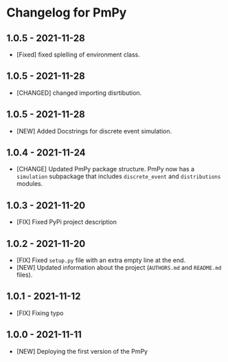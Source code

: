 Changelog for PmPy
===================
1.0.5 - 2021-11-28
------------------

- [Fixed] fixed splelling of environment class.


1.0.5 - 2021-11-28
------------------

- [CHANGED] changed importing disrtibution.

1.0.5 - 2021-11-28
------------------

- [NEW] Added Docstrings for discrete event simulation.


1.0.4 - 2021-11-24
------------------

- [CHANGE] Updated PmPy package structure. PmPy now has a `simulation` subpackage that includes `discrete_event` and `distributions` modules.

1.0.3 - 2021-11-20
------------------

- [FIX] Fixed PyPi project description

1.0.2 - 2021-11-20
------------------

- [FIX] Fixed `setup.py` file with an extra empty line at the end.
- [NEW] Updated information about the project (`AUTHORS.md` and `README.md` files).
  
1.0.1 - 2021-11-12
------------------

- [FIX] Fixing typo

1.0.0 - 2021-11-11
------------------

- [NEW] Deploying the first version of the PmPy
